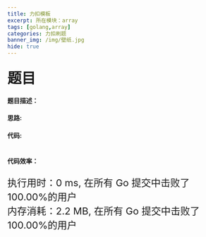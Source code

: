 ```yaml
---
title: 力扣模板
excerpt: 所在模块：array
tags: [golang,array]
categories: 力扣刷题
banner_img: /img/壁纸.jpg
hide: true
---
```


### <font size=6px>题目</font>

#### 题目描述：



#### 思路:

#### 代码:

```golang

```

#### 代码效率：

<p class="note note-primary"; style="font-size:22px">
   执行用时：0 ms, 在所有 Go 提交中击败了100.00%的用户<br>
   内存消耗：2.2 MB, 在所有 Go 提交中击败了100.00%的用户
</p>
